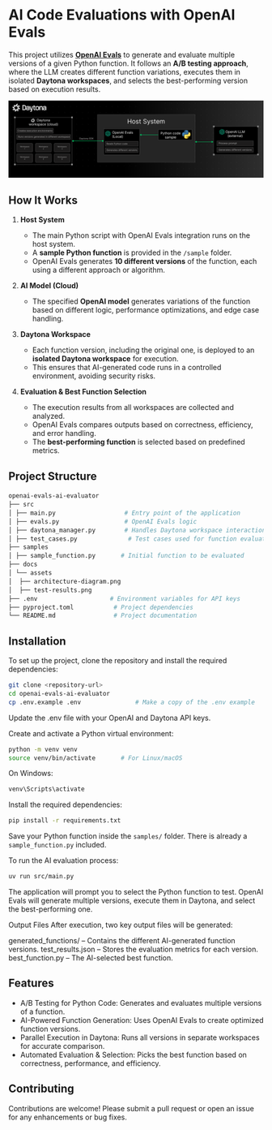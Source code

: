 # AI Code Evaluations with OpenAI Evals

This project utilizes **[OpenAI Evals](https://github.com/openai/evals)** to generate and evaluate multiple versions of a given Python function. It follows an **A/B testing approach**, where the LLM creates different function variations, executes them in isolated **Daytona workspaces**, and selects the best-performing version based on execution results.

![Architecture Diagram](docs/assets/architecture-diagram.png)

## How It Works

1. **Host System**
    - The main Python script with OpenAI Evals integration runs on the host system.
    - A **sample Python function** is provided in the `/sample` folder.
    - OpenAI Evals generates **10 different versions** of the function, each using a different approach or algorithm.

2. **AI Model (Cloud)**
    - The specified **OpenAI model** generates variations of the function based on different logic, performance optimizations, and edge case handling.

3. **Daytona Workspace**
    - Each function version, including the original one, is deployed to an **isolated Daytona workspace** for execution.
    - This ensures that AI-generated code runs in a controlled environment, avoiding security risks.

4. **Evaluation & Best Function Selection**
    - The execution results from all workspaces are collected and analyzed.
    - OpenAI Evals compares outputs based on correctness, efficiency, and error handling.
    - The **best-performing function** is selected based on predefined metrics.

## Project Structure

```bash
openai-evals-ai-evaluator
├── src
│ ├── main.py                   # Entry point of the application
│ ├── evals.py                  # OpenAI Evals logic
│ ├── daytona_manager.py        # Handles Daytona workspace interactions
│ ├── test_cases.py              # Test cases used for function evaluation
├── samples
│ ├── sample_function.py       # Initial function to be evaluated
├── docs
│ └── assets
│  ├── architecture-diagram.png
│  ├── test-results.png
├── .env                    # Environment variables for API keys
├── pyproject.toml           # Project dependencies
└── README.md                # Project documentation
```

## Installation

To set up the project, clone the repository and install the required dependencies:

```bash
git clone <repository-url>
cd openai-evals-ai-evaluator
cp .env.example .env               # Make a copy of the .env example
```

Update the .env file with your OpenAI and Daytona API keys.

Create and activate a Python virtual environment:

```bash
python -m venv venv
source venv/bin/activate       # For Linux/macOS
```

On Windows:

```bash
venv\Scripts\activate
```

Install the required dependencies:

```bash
pip install -r requirements.txt
```

Save your Python function inside the `samples/` folder. There is already a `sample_function.py` included.

To run the AI evaluation process:

```bash
uv run src/main.py
```

The application will prompt you to select the Python function to test. OpenAI Evals will generate multiple versions, execute them in Daytona, and select the best-performing one.

Output Files
After execution, two key output files will be generated:

generated_functions/ – Contains the different AI-generated function versions.
test_results.json – Stores the evaluation metrics for each version.
best_function.py – The AI-selected best function.

## Features

- A/B Testing for Python Code: Generates and evaluates multiple versions of a function.
- AI-Powered Function Generation: Uses OpenAI Evals to create optimized function versions.
- Parallel Execution in Daytona: Runs all versions in separate workspaces for accurate comparison.
- Automated Evaluation & Selection: Picks the best function based on correctness, performance, and efficiency.

## Contributing

Contributions are welcome! Please submit a pull request or open an issue for any enhancements or bug fixes.
